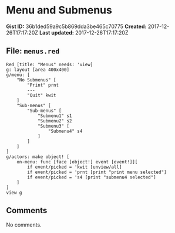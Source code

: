 # Menu and Submenus

**Gist ID:** 36b1ded59a9c5b869dda3be465c70775
**Created:** 2017-12-26T17:17:20Z
**Last updated:** 2017-12-26T17:17:20Z

## File: `menus.red`

```Red
Red [title: "Menus" needs: 'view]
g: layout [area 400x400]
g/menu: [
    "No Submenus" [
        "Print" prnt
        ---
        "Quit" kwit
    ]
    "Sub-menus" [
        "Sub-menus" [
            "Submenu1" s1
            "Submenu2" s2
            "Submenu3" [
                "Submenu4" s4
            ]
        ]
    ]
]
g/actors: make object! [
    on-menu: func [face [object!] event [event!]][
        if event/picked = 'kwit [unview/all]
        if event/picked = 'prnt [print "print menu selected"]
        if event/picked = 's4 [print "submenu4 selected"]
    ]
]
view g
```

## Comments

No comments.
